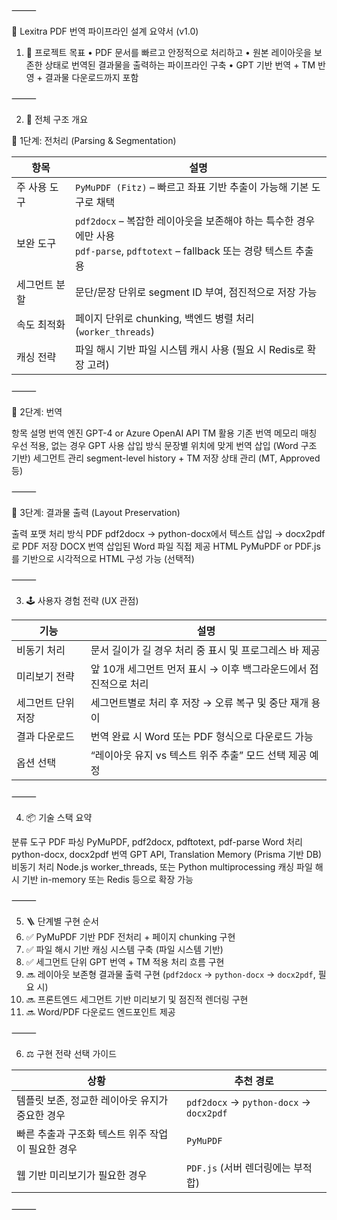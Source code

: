 ⸻

📄 Lexitra PDF 번역 파이프라인 설계 요약서 (v1.0)

1. 🎯 프로젝트 목표
  •	PDF 문서를 빠르고 안정적으로 처리하고
  •	원본 레이아웃을 보존한 상태로 번역된 결과물을 출력하는 파이프라인 구축
  •	GPT 기반 번역 + TM 반영 + 결과물 다운로드까지 포함

⸻

2. 🧱 전체 구조 개요

📌 1단계: 전처리 (Parsing & Segmentation)

| 항목 | 설명 |
|------|------|
| 주 사용 도구 | `PyMuPDF (Fitz)` – 빠르고 좌표 기반 추출이 가능해 기본 도구로 채택 |
| 보완 도구 | `pdf2docx` – 복잡한 레이아웃을 보존해야 하는 특수한 경우에만 사용<br>`pdf-parse`, `pdftotext` – fallback 또는 경량 텍스트 추출용 |
| 세그먼트 분할 | 문단/문장 단위로 segment ID 부여, 점진적으로 저장 가능 |
| 속도 최적화 | 페이지 단위로 chunking, 백엔드 병렬 처리 (`worker_threads`) |
| 캐싱 전략 | 파일 해시 기반 파일 시스템 캐시 사용 (필요 시 Redis로 확장 고려) |

⸻

📌 2단계: 번역

항목	설명
번역 엔진	GPT-4 or Azure OpenAI API
TM 활용	기존 번역 메모리 매칭 우선 적용, 없는 경우 GPT 사용
삽입 방식	문장별 위치에 맞게 번역 삽입 (Word 구조 기반)
세그먼트 관리	segment-level history + TM 저장 상태 관리 (MT, Approved 등)


⸻

📌 3단계: 결과물 출력 (Layout Preservation)

출력 포맷	처리 방식
PDF	pdf2docx → python-docx에서 텍스트 삽입 → docx2pdf로 PDF 저장
DOCX	번역 삽입된 Word 파일 직접 제공
HTML	PyMuPDF or PDF.js를 기반으로 시각적으로 HTML 구성 가능 (선택적)


⸻

3. 🕹️ 사용자 경험 전략 (UX 관점)

| 기능 | 설명 |
|------|------|
| 비동기 처리 | 문서 길이가 길 경우 처리 중 표시 및 프로그레스 바 제공 |
| 미리보기 전략 | 앞 10개 세그먼트 먼저 표시 → 이후 백그라운드에서 점진적으로 처리 |
| 세그먼트 단위 저장 | 세그먼트별로 처리 후 저장 → 오류 복구 및 중단 재개 용이 |
| 결과 다운로드 | 번역 완료 시 Word 또는 PDF 형식으로 다운로드 가능 |
| 옵션 선택 | “레이아웃 유지 vs 텍스트 위주 추출” 모드 선택 제공 예정 |

⸻

4. 📦 기술 스택 요약

분류	도구
PDF 파싱	PyMuPDF, pdf2docx, pdftotext, pdf-parse
Word 처리	python-docx, docx2pdf
번역	GPT API, Translation Memory (Prisma 기반 DB)
비동기 처리	Node.js worker_threads, 또는 Python multiprocessing
캐싱	파일 해시 기반 in-memory 또는 Redis 등으로 확장 가능


⸻

5. 🪜 단계별 구현 순서
1. ✅ PyMuPDF 기반 PDF 전처리 + 페이지 chunking 구현  
2. ✅ 파일 해시 기반 캐싱 시스템 구축 (파일 시스템 기반)  
3. ✅ 세그먼트 단위 GPT 번역 + TM 적용 처리 흐름 구현  
4. 🔜 레이아웃 보존형 결과물 출력 구현 (`pdf2docx` → `python-docx` → `docx2pdf`, 필요 시)  
5. 🔜 프론트엔드 세그먼트 기반 미리보기 및 점진적 렌더링 구현  
6. 🔜 Word/PDF 다운로드 엔드포인트 제공

⸻

6. ⚖️ 구현 전략 선택 가이드

| 상황 | 추천 경로 |
|------|----------|
| 템플릿 보존, 정교한 레이아웃 유지가 중요한 경우 | `pdf2docx` → `python-docx` → `docx2pdf` |
| 빠른 추출과 구조화 텍스트 위주 작업이 필요한 경우 | `PyMuPDF` |
| 웹 기반 미리보기가 필요한 경우 | `PDF.js` (서버 렌더링에는 부적합) |

⸻

